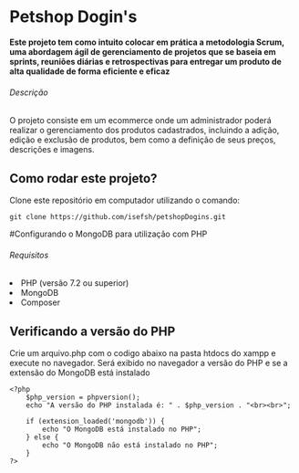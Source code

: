 # Petshop Dogin's
<aside><strong>Este projeto tem como intuito colocar em prática a metodologia Scrum, uma abordagem ágil de gerenciamento de projetos que se baseia em sprints, 
reuniões diárias e retrospectivas para entregar um produto de alta qualidade de forma eficiente e eficaz</strong></aside>

###### Descrição
<p> O projeto consiste em um ecommerce onde um administrador poderá realizar o gerenciamento dos produtos cadastrados, incluindo a adição, edição e exclusão de produtos, 
bem como a definição de seus preços, descrições e imagens.</p>

## Como rodar este projeto?

<p>Clone este repositório em computador utilizando o comando:</p>

```
git clone https://github.com/isefsh/petshopDogins.git
```

#Configurando o MongoDB para utilização com PHP

###### Requisitos

<li>PHP (versão 7.2 ou superior)</li>
<li>MongoDB</li>
<li>Composer</li>

## Verificando a versão do PHP

<p>Crie um arquivo.php com o codigo abaixo na pasta htdocs do xampp e execute no navegador. Será exibido no navegador a versão do PHP e se a extensão do MongoDB está instalado</p>

```
<?php 
    $php_version = phpversion();
    echo "A versão do PHP instalada é: " . $php_version . "<br><br>";

    if (extension_loaded('mongodb')) {
        echo "O MongoDB está instalado no PHP";
    } else {
        echo "O MongoDB não está instalado no PHP";
    } 
?>
```

<p></p>
